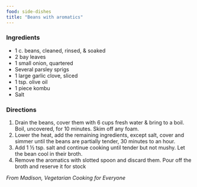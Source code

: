 ```yaml
---
food: side-dishes
title: "Beans with aromatics"
---
```


### Ingredients

- 1 c. beans, cleaned, rinsed, & soaked
- 2 bay leaves
- 1 small onion, quartered
- Several parsley sprigs
- 1 large garlic clove, sliced
- 1 tsp. olive oil
- 1 piece kombu
- Salt

### Directions

1. Drain the beans, cover them with 6 cups fresh water & bring to a boil. Boil, uncovered, for 10 minutes. Skim off any foam.
1. Lower the heat, add the remaining ingredients, except salt, cover and simmer until the beans are partially tender, 30 minutes to an hour.
1. Add 1 ½ tsp. salt and continue cooking until tender but not mushy. Let the bean cool in their broth.
1. Remove the aromatics with slotted spoon and discard them. Pour off the broth and reserve it for stock

*From Madison, Vegetarian Cooking for Everyone*
